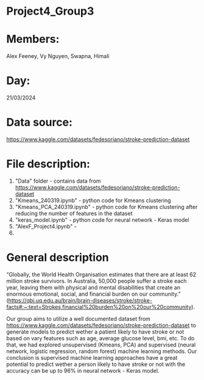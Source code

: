# Project4_Group3
# Members: 
Alex Feeney, Vy Nguyen, Swapna, Himali
# Day: 
21/03/2024

# Data source: 
https://www.kaggle.com/datasets/fedesoriano/stroke-prediction-dataset

# File description:
1) "Data" folder - contains data from https://www.kaggle.com/datasets/fedesoriano/stroke-prediction-dataset
2) "Kmeans_240319.ipynb" - python code for Kmeans clustering
3) "Kmeans_PCA_240319.ipynb" - python code for Kmeans clustering after reducing the number of features in the dataset
4) "keras_model.ipynb" - python code for neural network - Keras model
5) "AlexF_Project4.ipynb" -
6)

# General description
“Globally, the World Health Organisation estimates that there are at least 62 million stroke survivors. In Australia, 50,000 people suffer a stroke each year, leaving them with physical and mental disabilities that create an enormous emotional, social, and financial burden on our community.” (https://qbi.uq.edu.au/brain/brain-diseases/stroke/stroke-facts#:~:text=Strokes,financial%20burden%20on%20our%20community).

Our group aims to utilize a well documented dataset from https://www.kaggle.com/datasets/fedesoriano/stroke-prediction-dataset to generate models to predict wether a patient likely to have stroke or not based on vary features such as age, average glucose level, bmi, etc. To do that, we had explored unsupervised (Kmeans, PCA) and supervised (neural network, logistic regression, random forest) machine learning methods. Our conclusion is supervised machine learning approaches have a great potential to predict wether a person likely to have stroke or not with the accuracy can be up to 96% in neural network - Keras model. 



